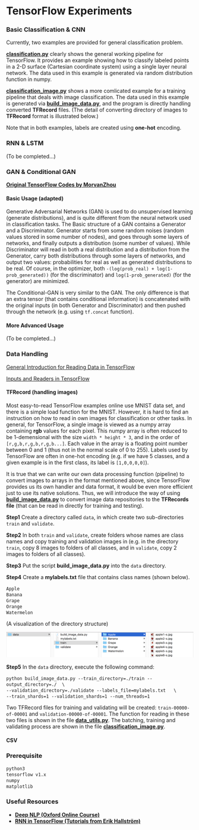 # TensorFlow Experiments

### Basic Classification & CNN
Currently, two examples are provided for general classification problem. 

[**classification.py**](https://github.com/xiawang/TF_Related/blob/master/classification.py) clearly shows the general working pipeline for TensorFlow. It provides an example showing how to classify labeled points in a 2-D surface (Cartesian coordinate system) using a single layer neural network. The data used in this example is generated via random distribution function in numpy.

[**classification_image.py**](https://github.com/xiawang/TF_Related/blob/master/classification_image.py) shows a more comlicated example for a training pipeline that deals with image classification. The data used in this example is generated via [**build_image_data.py**](https://github.com/tensorflow/models/blob/master/inception/inception/data/build_image_data.py), and the program is directly handling converted **TFRecord** files. (The detail of converting directory of images to **TFRecord** format is illustrated below.)

Note that in both examples, labels are created using **one-hot** encoding.

### RNN & LSTM
(To be completed...)

### GAN & Conditional GAN
[**Original TensorFlow Codes by MorvanZhou**](https://github.com/MorvanZhou)

#### Basic Usage (adapted)
Generative Adversarial Networks (GAN) is used to do unsupervised learning (generate distributions), and is quite different from the neural network used in classification tasks. The Basic structure of a GAN contains a Generator and a Discriminator. Generator starts from some random noises (random values stored in some number of nodes), and goes through some layers of networks, and finally outputs a distribution (some number of values). While Discriminator will read in both a real distribution and a distribution from the Generator, carry both distributions through some layers of networks, and output two values: probabilities for real as well as generated distributions to be real. Of course, in the optimizer, both `-(log(prob_real) + log(1-prob_generated))` (for the discriminator)  and `log(1-prob_generated)` (for the generator) are minimized.

The Conditional-GAN is very similar to the GAN. The only difference is that an extra tensor (that contains conditional information) is concatenated with the original inputs (in both Generator and Discriminator) and then pushed through the network (e.g. using `tf.concat` function).

#### More Advanced Usage
(To be completed...)

### Data Handling
[General Introduction for Reading Data in TensorFlow](https://www.tensorflow.org/programmers_guide/reading_data)

[Inputs and Readers in TensorFlow](https://www.tensorflow.org/api_guides/python/io_ops#Readerss)
#### TFRecord (handling images)
Most easy-to-read TensorFlow examples online use MNIST data set, and there is a simple load function for the MNIST. However, it is hard to find an instruction on how to read in own images for classification or other tasks. In general, for TensorFlow, a single image is viewed as a numpy array containing **rgb** values for each pixel. This numpy array is often reduced to be 1-demensional with the size `width * height * 3`, and in the order of `[r,g,b,r,g,b,r,g,b...]`. Each value in the array is a floating point number between 0 and 1 (thus not in the normal scale of 0 to 255). Labels used by TensorFlow are often in one-hot encoding (e.g. if we have 5 classes, and a given example is in the first class, its label is `[1,0,0,0,0]`).

It is true that we can write our own data processing function (pipeline) to convert images to arrays in the format mentioned above, since TensorFlow provides us its own handler and data format, it would be even more efficient just to use its native solutions. Thus, we will introduce the way of using [**build_image_data.py**](https://github.com/tensorflow/models/blob/master/inception/inception/data/build_image_data.py) to convert image data repositories to the **TFRecords file** (that can be read in directly for training and testing).

**Step1**
Create a directory called `data`, in which create two sub-directories `train` and `validate`.

**Step2**
In both `train` and `validate`, create folders whose names are class names and copy training and validation images in (e.g. in the directory `train`, copy 8 images to folders of all classes, and in `validate`, copy 2 images to folders of all classes).

**Step3**
Put the script **build_image_data.py** into the `data` directory.

**Step4**
Create a **mylabels.txt** file that contains class names (shown below).
```
Apple
Banana
Grape
Orange
Watermelon

```

(A visualization of the directory structure)

![Directory Structure](https://github.com/xiawang/TF_Related/blob/master/img/01.png)

**Step5**
In the `data` directory, execute the following command:
```
python build_image_data.py --train_directory=./train --output_directory=./  \
--validation_directory=./validate --labels_file=mylabels.txt   \
--train_shards=1 --validation_shards=1 --num_threads=1
```

Two TFRecord files for training and validating will be created: `train-00000-of-00001` and `validation-00000-of-00001`. The function for reading in these two files is shown in the file [**data_utils.py**](https://github.com/xiawang/TF_Related/blob/master/data_utils.py). The batching, training and validating process are shown in the file [**classification_image.py**](https://github.com/xiawang/TF_Related/blob/master/classification_image.py).

#### CSV

### Prerequisite

```
python3
tensorflow v1.x
numpy
matplotlib
```

### Useful Resources
* [**Deep NLP (Oxford Online Course)**](https://github.com/oxford-cs-deepnlp-2017/lectures)
* [**RNN in TensorFlow (Tutorials from Erik Hallström)**](https://medium.com/@erikhallstrm/hello-world-rnn-83cd7105b767)
